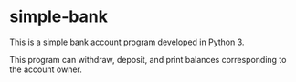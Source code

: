 # simple-bank
This is a simple bank account program developed in Python 3.

This program can withdraw, deposit, and print balances corresponding to the account owner.
